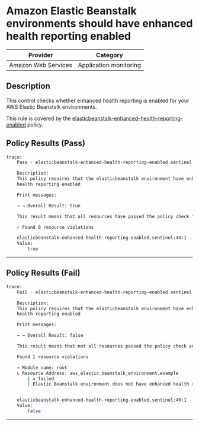 #  Amazon Elastic Beanstalk environments should have enhanced health reporting enabled

| Provider            | Category                    |
|---------------------|-----------------------------|
| Amazon Web Services | Application monitoring      |

## Description

This control checks whether enhanced health reporting is enabled for your AWS Elastic Beanstalk environments.

This rule is covered by the [elasticbeanstalk-enhanced-health-reporting-enabled](../../policies/elasticbeanstalk/elasticbeanstalk-enhanced-health-reporting-enabled.sentinel) policy.

## Policy Results (Pass)
```bash
trace:
    Pass - elasticbeanstalk-enhanced-health-reporting-enabled.sentinel

    Description:
    This policy requires that the elasticbeanstalk environment have enhanced
    health reporting enabled

    Print messages:

    → → Overall Result: true

    This result means that all resources have passed the policy check for the policy elasticbeanstalk-enhanced-health-reporting-enabled.

    ✓ Found 0 resource violations

    elasticbeanstalk-enhanced-health-reporting-enabled.sentinel:49:1 - Rule "main"
    Value:
        true
```

---

## Policy Results (Fail)
```bash
trace:
    Fail - elasticbeanstalk-enhanced-health-reporting-enabled.sentinel

    Description:
    This policy requires that the elasticbeanstalk environment have enhanced
    health reporting enabled

    Print messages:

    → → Overall Result: false

    This result means that not all resources passed the policy check and the protected behavior is not allowed for the policy elasticbeanstalk-enhanced-health-reporting-enabled.

    Found 1 resource violations

    → Module name: root
    ↳ Resource Address: aws_elastic_beanstalk_environment.example
        | ✗ failed
        | Elastic Beanstalk environment does not have enhanced health reporting enabled. Refer to https://docs.aws.amazon.com/securityhub/latest/userguide/elasticbeanstalk-controls.html#elasticbeanstalk-1 for more details.


    elasticbeanstalk-enhanced-health-reporting-enabled.sentinel:49:1 - Rule "main"
    Value:
        false
```

---